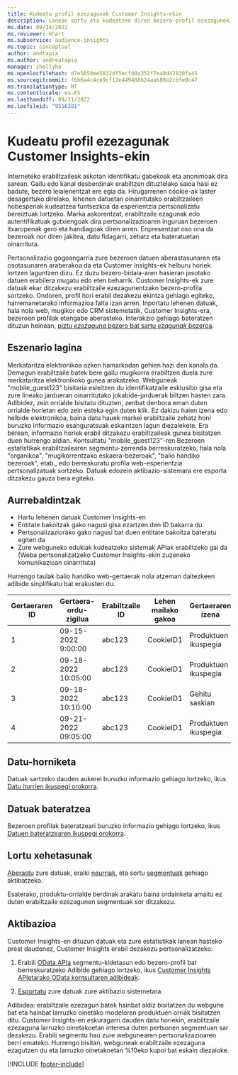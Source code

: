 ```yaml
---
title: Kudeatu profil ezezagunak Customer Insights-ekin
description: Lanean sortu eta kudeatzen diren bezero-profil ezezagunekin lan egin Dynamics 365 Customer Insights.
ms.date: 09/14/2022
ms.reviewer: mhart
ms.subservice: audience-insights
ms.topic: conceptual
author: andtapia
ms.author: andreatapia
manager: shellyha
ms.openlocfilehash: d7e5050ee5832df5ecf40a352f7ea8d42830fa45
ms.sourcegitcommit: f6b6a4c4ce9cf12e449488b24aab80a2cbfe0c47
ms.translationtype: MT
ms.contentlocale: eu-ES
ms.lasthandoff: 09/21/2022
ms.locfileid: "9556381"
---
```

# <a name="manage-unknown-profiles-with-customer-insights"></a>Kudeatu profil ezezagunak Customer Insights-ekin

Interneteko erabiltzaileak askotan identifikatu gabekoak eta anonimoak dira sarean. Gailu edo kanal desberdinak erabiltzen dituztelako saioa hasi ez badute, bezero leialenentzat ere egia da. Hirugarrenen cookie-ak laster desagertuko direlako, lehenen datuetan oinarritutako erabiltzaileen hobespenak kudeatzea funtsezkoa da esperientzia pertsonalizatu bereiztuak lortzeko. Marka askorentzat, erabiltzaile ezagunak edo autentifikatuak gutxiengoak dira pertsonalizazioaren inguruan bezeroen itxaropenak gero eta handiagoak diren arren. Enpresentzat oso ona da bezeroak nor diren jakitea, datu fidagarri, zehatz eta bateratuetan oinarrituta.

Pertsonalizazio gogoangarria zure bezeroen datuen aberastasunaren eta osotasunaren araberakoa da eta Customer Insights-ek helburu horiek lortzen laguntzen dizu. Ez duzu bezero-bidaia-aren hasieran jasotako datuen erabilera mugatu edo eten beharrik. Customer Insights-ek zure datuak ekar ditzakezu erabiltzaile ezezagunentzako bezero-profila sortzeko. Ondoren, profil hori erabil dezakezu ekintza gehiago egiteko, harremanetarako informazioa falta izan arren. Inportatu lehenen datuak, hala nola web, mugikor edo CRM sistemetatik, Customer Insights-era, bezeroen profilak etengabe aberasteko. Interakzio gehiago bateratzen dituzun heinean, [piztu *ezezaguna* bezero bat sartu *ezagunak* bezeroa](unknown-to-known.md).

## <a name="sample-scenario"></a>Eszenario lagina

Merkataritza elektronikoa azken hamarkadan gehien hazi den kanala da. Demagun erabiltzaile batek bere gailu mugikorra erabiltzen duela zure merkataritza elektronikoko gunea arakatzeko. Webguneak "mobile_guest123" bisitaria esleitzen du identifikatzaile esklusibo gisa eta zure lineako jardueran oinarritutako jokabide-jarduerak biltzen hasten zara. Adibidez, zein orrialde bisitatu dituzten, zenbat denbora eman duten orrialde horietan edo zein esteka egin duten klik. Ez dakizu haien izena edo helbide elektronikoa, baina datu hauek markei erabiltzaile zehatz honi buruzko informazio esanguratsuak eskaintzen lagun diezaiekete. Era berean, informazio horiek erabil ditzakezu erabiltzaileak gunea bisitatzen duen hurrengo aldian. Kontsultatu "mobile_guest123"-ren Bezeroen estatistikak erabiltzailearen segmentu-zerrenda berreskuratzeko, hala nola "organikoa", "mugikorrentzako eskaera-bezeroak", "balio handiko bezeroak", etab., edo berreskuratu profila web-esperientzia pertsonalizatuak sortzeko. Datuak edozein aktibazio-sistemara ere esporta ditzakezu gauza bera egiteko.

## <a name="prerequisites"></a>Aurrebaldintzak

- Hartu lehenen datuak Customer Insights-en
- Entitate bakoitzak gako nagusi gisa ezartzen den ID bakarra du
- Pertsonalizaziorako gako nagusi bat duen entitate bakoitza bateratu egiten da
- Zure webguneko edukiak kudeatzeko sistemak APIak erabiltzeko gai da (Weba pertsonalizatzeko Customer Insights-ekin zuzeneko komunikazioan oinarrituta)

Hurrengo taulak balio handiko web-gertaerak nola atzeman daitezkeen adibide sinplifikatu bat erakusten du.

|Gertaeraren ID|Gertaera-ordu-zigilua|Erabiltzaile ID|Lehen mailako gakoa|Gertaeraren izena|
|--|--|--|--|--|
|1|09-15-2022 9:00:00|abc123|CookieID1|Produktuen ikuspegia|
|2|09-18-2022 10:05:00|abc123|CookieID1|Produktuen ikuspegia|
|3|09-18-2022 10:10:00|abc123|CookieID1|Gehitu saskian|
|4|09-21-2022 09:05:00|abc123|CookieID1|Produktuen ikuspegia|

## <a name="data-ingestion"></a>Datu-horniketa

Datuak sartzeko dauden aukerei buruzko informazio gehiago lortzeko, ikus [Datu iturrien ikuspegi orokorra](data-sources.md).

## <a name="data-unification"></a>Datuak bateratzea

Bezeroen profilak bateratzeari buruzko informazio gehiago lortzeko, ikus [Datuen bateratzearen ikuspegi orokorra](data-unification.md).

## <a name="get-insights"></a>Lortu xehetasunak

[Aberastu](enrichment-hub.md) zure datuak, eraiki [neurriak](measures.md), eta sortu [segmentuak](segments.md) gehiago aktibatzeko.

Esaterako, produktu-orrialde berdinak arakatu baina ordainketa amaitu ez duten erabiltzaile ezezagunen segmentuak sor ditzakezu.

## <a name="activation"></a>Aktibazioa

Customer Insights-en dituzun datuak eta zure estatistikak lanean hasteko prest daudenez, Customer Insights erabil dezakezu pertsonalizatzeko:

1. Erabili [OData APIa](apis.md) segmentu-kidetasun edo bezero-profil bat berreskuratzeko Adibide gehiago lortzeko, ikus [Customer Insights APIetarako OData kontsultaren adibideak](odata-examples.md).

1. [Esportatu](export-destinations.md) zure datuak zure aktibazio sistemetara.

Adibidea: erabiltzaile ezezagun batek hainbat aldiz bisitatzen du webgune bat eta hainbat larruzko oinetako modeloren produktuen orriak bisitatzen ditu. Customer Insights-en eskuragarri dauden datu horiekin, erabiltzaile ezezaguna larruzko oinetakoetan interesa duten pertsonen segmentuan sar dezakezu. Erabili segmentu hau zure webgunearen pertsonalizazioaren berri emateko. Hurrengo bisitan, webguneak erabiltzaile ezezaguna ezagutzen du eta larruzko oinetakoetan %10eko kupoi bat eskain diezaioke.

[!INCLUDE [footer-include](includes/footer-banner.md)]
